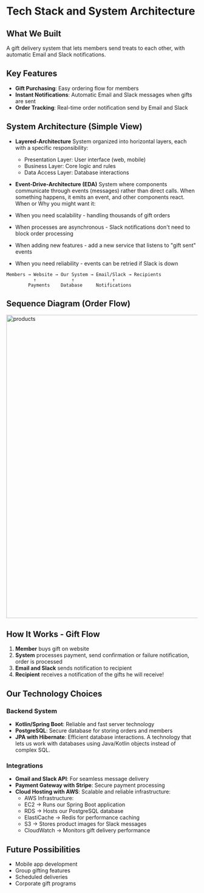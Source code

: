 # Tech Stack and System Architecture

## What We Built
A gift delivery system that lets members send treats to each other, 
with automatic Email and Slack notifications.

## Key Features
- **Gift Purchasing**: Easy ordering flow for members
- **Instant Notifications**: Automatic Email and Slack messages when gifts are sent
- **Order Tracking**: Real-time order notification send by Email and Slack

## System Architecture (Simple View)

- **Layered-Architecture** 
System organized into horizontal layers, each with a specific responsibility:
  - Presentation Layer: User interface (web, mobile)
  - Business Layer: Core logic and rules
  - Data Access Layer: Database interactions

- **Event-Drive-Architecture (EDA)**
System where components communicate through events (messages) rather than direct calls. When something happens, it emits an event, and other components react.
When or Why you might want it:
- When you need scalability - handling thousands of gift orders
- When processes are asynchronous - Slack notifications don't need to block order processing
- When adding new features - add a new service that listens to "gift sent" events
- When you need reliability - events can be retried if Slack is down

```
Members → Website → Our System → Email/Slack → Recipients
          ↑             ↑              ↑
        Payments    Database     Notifications
```

## Sequence Diagram (Order Flow)
<img src="images/order_service_diagram.png" width="800" alt="products">

## How It Works - Gift Flow
1. **Member** buys gift on website
2. **System** processes payment, send confirmation or failure notification, order is processed
3. **Email and Slack** sends notification to recipient
4. **Recipient** receives a notification of the gifts he will receive!

## Our Technology Choices

### Backend System
[//]: # (A modern programming language Kotlin; combined with a powerful framework &#40;Spring Boot&#41; for building web applications.)
- **Kotlin/Spring Boot**: Reliable and fast server technology
- **PostgreSQL**: Secure database for storing orders and members
- **JPA with Hibernate**: Efficient database interactions. A technology that lets us work with databases using Java/Kotlin objects instead of complex SQL.

### Integrations
- **Gmail and Slack API**: For seamless message delivery
- **Payment Gateway with Stripe**: Secure payment processing
- **Cloud Hosting with AWS**: Scalable and reliable infrastructure:
  - AWS Infrastructure:
  - EC2 → Runs our Spring Boot application
  - RDS → Hosts our PostgreSQL database
  - ElastiCache → Redis for performance caching
  - S3 → Stores product images for Slack messages
  - CloudWatch → Monitors gift delivery performance

## Future Possibilities
- Mobile app development
- Group gifting features
- Scheduled deliveries
- Corporate gift programs
